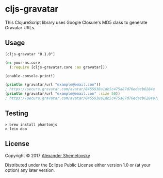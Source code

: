 # cljs-gravatar

This ClojureScript library uses Google Closure's MD5 class to generate Gravatar URLs.

## Usage

```
[cljs-gravatar "0.1.0"]
```

```clojure
(ns your-ns.core
  (:require [cljs-gravatar.core :as gravatar]))

(enable-console-print!)

(println (gravatar/url "example@email.com"))
; https://secure.gravatar.com/avatar/8455938a1db5c475a87d76edacb6284e
(println (gravatar/url "example@email.com" :size 50))
; https://secure.gravatar.com/avatar/8455938a1db5c475a87d76edacb6284e?s=50
```

## Testing

```
> brew install phantomjs
> lein doo
```

## License

Copyright © 2017 [Alexander Shemetovsky](https://github.com/alexkval)

Distributed under the Eclipse Public License either version 1.0 or (at
your option) any later version.
